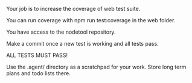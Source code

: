 Your job is to increase the coverage of web test suite.

You can run coverage with npm run test:coverage in the web folder.

You have access to the nodetool repository.

Make a commit once a new test is working and all tests pass.

ALL TESTS MUST PASS!

Use the .agent/ directory as a scratchpad for your work. Store long term plans and todo lists there.
